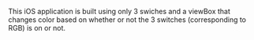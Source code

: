 This iOS application is built using only 3 swiches and a viewBox that changes color based on whether or not the 3 switches (corresponding to RGB) is on or not. 
